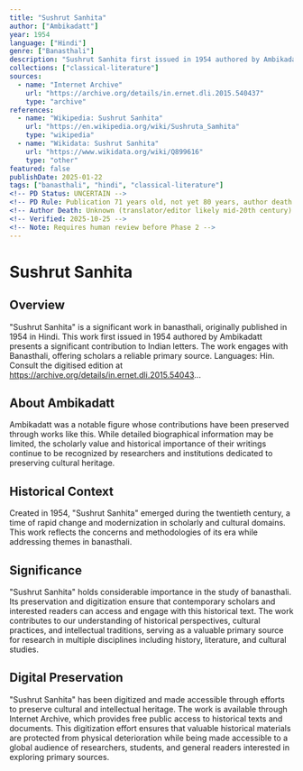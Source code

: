 ```yaml
---
title: "Sushrut Sanhita"
author: ["Ambikadatt"]
year: 1954
language: ["Hindi"]
genre: ["Banasthali"]
description: "Sushrut Sanhita first issued in 1954 authored by Ambikadatt presents a significant contribution to Indian letters. The work engages with Banasthali, offering scholars a reliable primary source. Languages: Hin. Consult the digitised edition at https://archive.org/details/in.ernet.dli.2015.54043..."
collections: ["classical-literature"]
sources:
  - name: "Internet Archive"
    url: "https://archive.org/details/in.ernet.dli.2015.540437"
    type: "archive"
references:
  - name: "Wikipedia: Sushrut Sanhita"
    url: "https://en.wikipedia.org/wiki/Sushruta_Samhita"
    type: "wikipedia"
  - name: "Wikidata: Sushrut Sanhita"
    url: "https://www.wikidata.org/wiki/Q899616"
    type: "other"
featured: false
publishDate: 2025-01-22
tags: ["banasthali", "hindi", "classical-literature"]
<!-- PD Status: UNCERTAIN -->
<!-- PD Rule: Publication 71 years old, not yet 80 years, author death unknown -->
<!-- Author Death: Unknown (translator/editor likely mid-20th century) -->
<!-- Verified: 2025-10-25 -->
<!-- Note: Requires human review before Phase 2 -->
---
```


# Sushrut Sanhita

## Overview

"Sushrut Sanhita" is a significant work in banasthali, originally published in 1954 in Hindi. This work first issued in 1954 authored by Ambikadatt presents a significant contribution to Indian letters. The work engages with Banasthali, offering scholars a reliable primary source. Languages: Hin. Consult the digitised edition at https://archive.org/details/in.ernet.dli.2015.54043...

## About Ambikadatt

Ambikadatt was a notable figure whose contributions have been preserved through works like this. While detailed biographical information may be limited, the scholarly value and historical importance of their writings continue to be recognized by researchers and institutions dedicated to preserving cultural heritage.

## Historical Context

Created in 1954, "Sushrut Sanhita" emerged during the twentieth century, a time of rapid change and modernization in scholarly and cultural domains. This work reflects the concerns and methodologies of its era while addressing themes in banasthali.

## Significance

"Sushrut Sanhita" holds considerable importance in the study of banasthali. Its preservation and digitization ensure that contemporary scholars and interested readers can access and engage with this historical text. The work contributes to our understanding of historical perspectives, cultural practices, and intellectual traditions, serving as a valuable primary source for research in multiple disciplines including history, literature, and cultural studies.

## Digital Preservation

"Sushrut Sanhita" has been digitized and made accessible through efforts to preserve cultural and intellectual heritage. The work is available through Internet Archive, which provides free public access to historical texts and documents. This digitization effort ensures that valuable historical materials are protected from physical deterioration while being made accessible to a global audience of researchers, students, and general readers interested in exploring primary sources.

